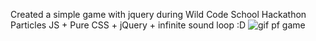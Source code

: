 
Created a simple game with jquery during Wild Code School Hackathon
Particles JS + Pure CSS + jQuery + infinite sound loop :D 
![gif pf game](https://media.giphy.com/media/XejJe5eEFAkM3g6pUT/giphy.gif)
